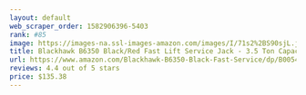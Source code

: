 ```yaml
---
layout: default 
﻿web_scraper_order: 1582906396-5403
rank: #85
image: https://images-na.ssl-images-amazon.com/images/I/71s2%2BS90sjL.jpg
title: Blackhawk B6350 Black/Red Fast Lift Service Jack - 3.5 Ton Capacity
url: https://www.amazon.com/Blackhawk-B6350-Black-Fast-Service/dp/B0054WGRBA/ref=zg_mw_automotive_85?_encoding=UTF8&psc=1&refRID=71P7PJZXCW0B4SNTTKSK
reviews: 4.4 out of 5 stars
price: $135.38 
---
```

